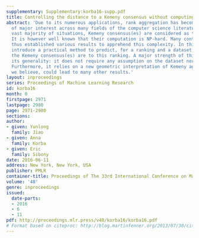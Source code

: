 ```yaml
---
supplementary: Supplementary:korba16-supp.pdf
title: Controlling the distance to a Kemeny consensus without computing it
abstract: 'Due to its numerous applications, rank aggregation has become a problem
  of major interest across many fields of the computer science literature. In the
  vast majority of situations, Kemeny consensus(es) are considered as the ideal solutions.
  It is however well known that their computation is NP-hard. Many contributions have
  thus established various results to apprehend this complexity. In this paper we
  introduce a practical method to predict, for a ranking and a dataset, how close
  the Kemeny consensus(es) are to this ranking. A major strength of this method is
  its generality: it does not require any assumption on the dataset nor the ranking.
  Furthermore, it relies on a new geometric interpretation of Kemeny aggregation that,
  we believe, could lead to many other results.'
layout: inproceedings
series: Proceedings of Machine Learning Research
id: korba16
month: 0
firstpage: 2971
lastpage: 2980
page: 2971-2980
sections: 
author:
- given: Yunlong
  family: Jiao
- given: Anna
  family: Korba
- given: Eric
  family: Sibony
date: 2016-06-11
address: New York, New York, USA
publisher: PMLR
container-title: Proceedings of The 33rd International Conference on Machine Learning
volume: '48'
genre: inproceedings
issued:
  date-parts:
  - 2016
  - 6
  - 11
pdf: http://proceedings.mlr.press/v48/korba16/korba16.pdf
# Format based on citeproc: http://blog.martinfenner.org/2013/07/30/citeproc-yaml-for-bibliographies/
---
```

